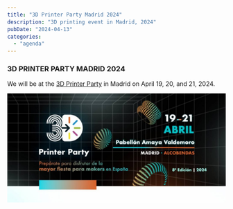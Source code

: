 ```yaml
---
title: "3D Printer Party Madrid 2024"
description: "3D printing event in Madrid, 2024"
pubDate: "2024-04-13"
categories: 
  - "agenda"
---
```


### 3D PRINTER PARTY MADRID 2024

We will be at the [3D Printer Party](https://3dprinterparty.es/) in Madrid on April 19, 20, and 21, 2024.

![](images/BANNER_3d_printerparty_-uai-1440x720-1-1024x512.jpg)
